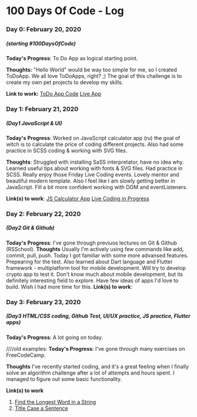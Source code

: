 # 100 Days Of Code - Log

### Day 0: February 20, 2020
##### (starting #100DaysOfCode)

**Today's Progress**: To Do App as logical starting point.

**Thoughts:** "Hello World" would be way too simple for me, so I created ToDoApp. We all love ToDoApps, right? ;)
The goal of this challenge is to create my own pet projects to develop my skills. 

**Link to work:** [ToDo App Code](https://github.com/NatalyCoding/ToDoList1)
[Live App](https://natalycoding.github.io/ToDoList1/)


### Day 1: February 21, 2020
##### (Day1 JavaScript & UI)

**Today's Progress**: Worked on JavaScript calculator app (ru) the goal of witch is to calculate the price of coding different projects.
Also had some practice in SCSS coding & working with SVG files. 

**Thoughts**: Struggled with installing SaSS interpretator, have no idea why. Learned useful tips about working with fonts & SVG files. Had practice in SCSS. Really enjoy those Friday Live Coding events. Lovely mentor and beautiful modern template.
Also I feel like I am slowly getting better in JavaScript. Fill a bit more confident working with DOM and eventListeners.

**Link(s) to work**: [JS Calculator App](https://github.com/NatalyCoding/JScalc)
[Live Coding in Progress](https://github.com/NatalyCoding/livecoding)


### Day 2: February 22, 2020
##### (Day2 Git & Github)
**Today's Progress**: I've gone through previuos lectures on Git & Github (RSSchool). 
**Thoughts** Usually I'm actively using few commands like add, commit, pull, push. Today I got familiar with some more advansed features. Prepearing for the test. 
Also learned about Dart language and Flutter framework - multiplatform tool for mobile development. Will try to develop crypto app to test it. Don't know much about mobile development, but its definitely interesting field to explore. Have few ideas of apps I'd love to build. Wish I had more time for this.
**Link(s) to work**: 


### Day 3: February 23, 2020
##### (Day3 HTML/CSS coding, Github Test, UI/UX practice, JS practice, Flutter apps)
**Today's Progress**: A lot going on today. 


////old examples:
**Today's Progress**: I've gone through many exercises on FreeCodeCamp.

**Thoughts** I've recently started coding, and it's a great feeling when I finally solve an algorithm challenge after a lot of attempts and hours spent. I managed to figure out some basic functionality.

**Link(s) to work**
1. [Find the Longest Word in a String](https://www.freecodecamp.com/challenges/find-the-longest-word-in-a-string)
2. [Title Case a Sentence](https://www.freecodecamp.com/challenges/title-case-a-sentence)
